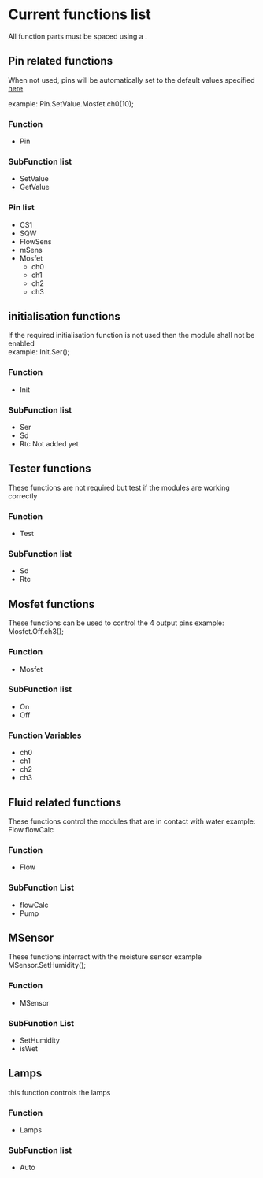 # Current functions list
All function parts must be spaced using a .  
## Pin related functions  
When not used, pins will be automatically set to the default values specified [here](/docs/readme.md)  

example: Pin.SetValue.Mosfet.ch0(10);
### Function
- Pin
### SubFunction list
- SetValue
- GetValue
### Pin list
- CS1
- SQW
- FlowSens
- mSens
- Mosfet
  - ch0
  - ch1
  - ch2
  - ch3
## initialisation functions
If the required initialisation function is not used then the module shall not be enabled  
example: Init.Ser();
### Function
- Init
### SubFunction list
- Ser
- Sd
- Rtc  Not added yet
## Tester functions
These functions are not required but test if the modules are working correctly
### Function
- Test
### SubFunction list
- Sd
- Rtc
## Mosfet functions
These functions can be used to control the 4 output pins
example: Mosfet.Off.ch3();
### Function
- Mosfet
### SubFunction list
- On
- Off
### Function Variables
- ch0
- ch1
- ch2
- ch3
## Fluid related functions
These functions control the modules that are in contact with water
example: Flow.flowCalc
### Function
- Flow
### SubFunction List
- flowCalc
- Pump
## MSensor
These functions interract with the moisture sensor
example MSensor.SetHumidity();
### Function
- MSensor
### SubFunction List
- SetHumidity
- isWet
## Lamps
this function controls the lamps
### Function
- Lamps
### SubFunction list
- Auto
